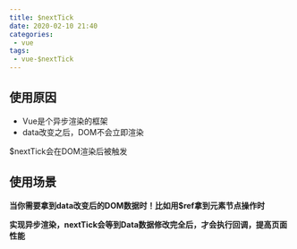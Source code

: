 ```yaml
---
title: $nextTick
date: 2020-02-10 21:40
categories: 
 - vue
tags: 
 - vue-$nextTick
---
```


<!-- more -->

## 使用原因

- Vue是个异步渲染的框架
- data改变之后，DOM不会立即渲染

$nextTick会在DOM渲染后被触发

## 使用场景

**当你需要拿到data改变后的DOM数据时！比如用$ref拿到元素节点操作时**

**实现异步渲染，nextTick会等到Data数据修改完全后，才会执行回调，提高页面性能**


